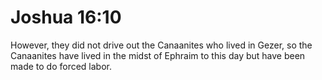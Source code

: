 # Joshua 16:10

However, they did not drive out the Canaanites who lived in Gezer, so the Canaanites have lived in the midst of Ephraim to this day but have been made to do forced labor.

